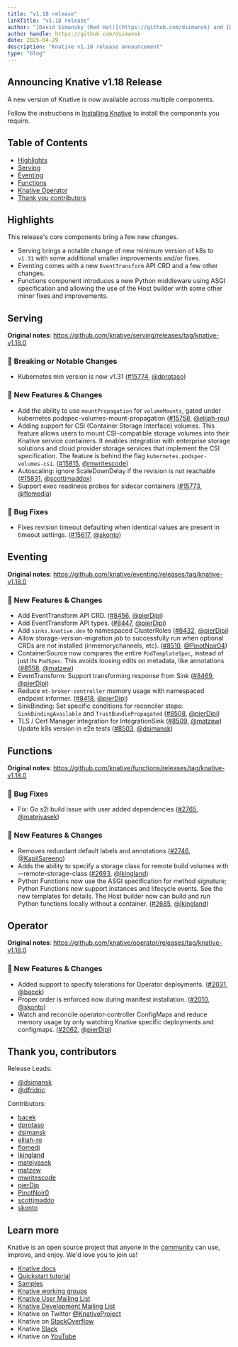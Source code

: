 ```yaml
---
title: "v1.18 release"
linkTitle: "v1.18 release"
author: "[David Simansky (Red Hat)](https://github.com/dsimansk) and [David Fridrich (Red Hat)](https://github.com/gauron99)"
author handle: https://github.com/dsimansk
date: 2025-04-29
description: "Knative v1.18 release announcement"
type: "blog"
---
```


## Announcing Knative v1.18 Release

A new version of Knative is now available across multiple components.

Follow the instructions in
[Installing Knative](https://knative.dev/docs/install/) to install the components you require.
## Table of Contents
- [Highlights](#highlights)
- [Serving](#serving)
- [Eventing](#eventing)
- [Functions](#functions)
- [Knative Operator](#operator)
- [Thank you contributors](#thank-you-contributors)

## Highlights

This release's core components bring a few new changes.

- Serving brings a notable change of new minimum version of k8s to
`v1.31` with some additional smaller improvements and/or fixes.
- Eventing comes with a new `EventTransform` API CRD and a few other changes.
- Functions component introduces a new Python middleware using ASGI
specification and allowing the use of the Host builder with some other minor
fixes and improvements.

## Serving

**Original notes**: https://github.com/knative/serving/releases/tag/knative-v1.18.0

### 🚨 Breaking or Notable Changes

- Kubernetes min version is now v1.31 ([#15774](https://github.com/knative/serving/pull/15774), [@dprotaso](https://github.com/dprotaso))

### 💫 New Features & Changes

- Add the ability to use `mountPropagation` for `volumeMounts`, gated under kubernetes.podspec-volumes-mount-propagation ([#15758](https://github.com/knative/serving/pull/15758), [@elijah-rou](https://github.com/elijah-rou))
- Adding support for CSI (Container Storage Interface) volumes. This feature allows users to mount CSI-compatible storage volumes into their Knative service containers. It enables integration with enterprise storage solutions and cloud provider storage services that implement the CSI specification. The feature is behind the flag `kubernetes.podspec-volumes-csi`. ([#15815](https://github.com/knative/serving/pull/15815), [@mwritescode](https://github.com/mwritescode))
- Autoscaling: ignore ScaleDownDelay if the revision is not reachable ([#15831](https://github.com/knative/serving/pull/15831), [@scottjmaddox](https://github.com/scottjmaddox))
- Support exec readiness probes for sidecar containers ([#15773](https://github.com/knative/serving/pull/15773), [@flomedja](https://github.com/flomedja))

### 🐞 Bug Fixes

- Fixes revision timeout defaulting when identical values are present in timeout settings. ([#15617](https://github.com/knative/serving/pull/15617), [@skonto](https://github.com/skonto))

## Eventing

**Original notes**: https://github.com/knative/eventing/releases/tag/knative-v1.18.0

### 💫 New Features & Changes

- Add EventTransform API CRD. ([#8456](https://github.com/knative/eventing/pull/8456), [@pierDipi](https://github.com/pierDipi))
- Add EventTransform API types. ([#8447](https://github.com/knative/eventing/pull/8447), [@pierDipi](https://github.com/pierDipi))
- Add `sinks.knative.dev` to namespaced ClusterRoles ([#8432](https://github.com/knative/eventing/pull/8432), [@pierDipi](https://github.com/pierDipi))
- Allow storage-version-migration job to successfully run when optional CRDs are not installed (inmemorychannels, etc). ([#8510](https://github.com/knative/eventing/pull/8510), [@PinotNoir04](https://github.com/PinotNoir04))
- ContainerSource now compares the entire `PodTemplateSpec`, instead of just its `PodSpec`. This avoids loosing edits on metadata, like annotations ([#8558](https://github.com/knative/eventing/pull/8558), [@matzew](https://github.com/matzew))
- EventTransform: Support transforming response from Sink ([#8469](https://github.com/knative/eventing/pull/8469), [@pierDipi](https://github.com/pierDipi))
- Reduce `mt-broker-controller` memory usage with namespaced endpoint informer. ([#8418](https://github.com/knative/eventing/pull/8418), [@pierDipi](https://github.com/pierDipi))
- SinkBinding: Set specific conditions for reconciler steps: `SinkBindingAvailable` and `TrustBundlePropagated` ([#8508](https://github.com/knative/eventing/pull/8508), [@pierDipi](https://github.com/pierDipi))
- TLS / Cert Manager integration for IntegrationSink ([#8509](https://github.com/knative/eventing/pull/8509), [@matzew](https://github.com/matzew))
Update k8s version in e2e tests ([#8503](https://github.com/knative/eventing/pull/8503), [@dsimansk](https://github.com/dsimansk))

## Functions
**Original notes**: https://github.com/knative/functions/releases/tag/knative-v1.18.0

### 🐞 Bug Fixes

- Fix: Go s2i build issue with user added dependencies ([#2765](https://github.com/knative/func/pull/2765), [@matejvasek](https://github.com/matejvasek))

### 💫 New Features & Changes


- Removes redundant default labels and annotations ([#2746](https://github.com/knative/func/pull/2746), [@KapilSareenp](https://github.com/KapilSareen))
- Adds the ability to specify a storage class for remote build volumes with --remote-storage-class ([#2693](https://github.com/knative/func/pull/2693), [@lkingland](https://github.com/lkingland))
- Python Functions now use the ASGI specification for method signature;
Python Functions now support instances and lifecycle events. See the new templates for details.
The Host builder now can build and run Python functions locally without a container. ([#2685](https://github.com/knative/func/pull/2685), [@lkingland](https://github.com/lkingland))

## Operator

**Original notes**: https://github.com/knative/operator/releases/tag/knative-v1.18.0

### 💫 New Features & Changes

- Added support to specify tolerations for Operator deployments. ([#2031](https://github.com/knative/operator/pull/2031), [@bacek](https://github.com/bacek))
- Proper order is enforced now during manifest installation. ([#2010](https://github.com/knative/operator/pull/2010), [@skonto](https://github.com/skonto))
- Watch and reconcile operator-controller ConfigMaps and reduce memory usage by only watching Knative specific deployments and configmaps. ([#2062](https://github.com/knative/operator/pull/2062), [@pierDipi](https://github.com/pierDipi))

## Thank you, contributors

Release Leads:

- [@dsimansk](https://github.com/dsimansk)
- [@dfridric](https://github.com/gauron99)

Contributors:

- [bacek](https://github.com/bacek)
- [dprotaso](https://github.com/dprotaso)
- [dsimansk](https://github.com/dsimansk)
- [elijah-ro](https://github.com/elijah-rou)
- [flomedj](https://github.com/flomedja)
- [lkingland](https://github.com/lkingland)
- [matejvasek](https://github.com/matejvasek)
- [matzew](https://github.com/matzew)
- [mwritescode](https://github.com/mwritescode)
- [pierDip](https://github.com/pierDipi)
- [PinotNoir0](https://github.com/PinotNoir04)
- [scottjmaddo](https://github.com/scottjmaddox)
- [skonto](https://github.com/skonto)
## Learn more

Knative is an open source project that anyone in the [community](https://knative.dev/docs/community/) can use, improve, and enjoy. We'd love you to join us!

- [Knative docs](https://knative.dev/docs)
- [Quickstart tutorial](https://knative.dev/docs/getting-started)
- [Samples](https://knative.dev/docs/samples)
- [Knative working groups](https://github.com/knative/community/blob/main/working-groups/WORKING-GROUPS.md)
- [Knative User Mailing List](https://groups.google.com/forum/#!forum/knative-users)
- [Knative Development Mailing List](https://groups.google.com/forum/#!forum/knative-dev)
- Knative on Twitter [@KnativeProject](https://twitter.com/KnativeProject)
- Knative on [StackOverflow](https://stackoverflow.com/questions/tagged/knative)
- Knative [Slack](https://slack.cncf.io)
- Knative on [YouTube](https://www.youtube.com/channel/UCq7cipu-A1UHOkZ9fls1N8A)
